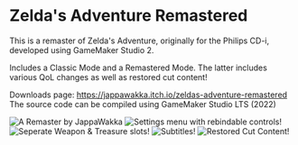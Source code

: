 # Zelda's Adventure Remastered
This is a remaster of Zelda's Adventure, originally for the Philips CD-i, developed using GameMaker Studio 2.

Includes a Classic Mode and a Remastered Mode. The latter includes various QoL changes as well as restored cut content!

Downloads page: https://jappawakka.itch.io/zeldas-adventure-remastered
The source code can be compiled using GameMaker Studio LTS (2022)

![A Remaster by JappaWakka](https://github.com/user-attachments/assets/72741c04-680c-46c6-a7c0-011bf282b8e2)
![Settings menu with rebindable controls!](https://github.com/user-attachments/assets/835992be-0269-4818-8401-63f0e513e0df)
![Seperate Weapon & Treasure slots!](https://github.com/user-attachments/assets/ec40b837-e059-4107-8940-ab8c3e57028d)
![Subtitles!](https://github.com/user-attachments/assets/2b021d05-b982-49fc-bf18-857e8126b7bd)
![Restored Cut Content! ](https://github.com/user-attachments/assets/7ed01a8c-d0c6-4f6e-9955-967d860afa1a)
